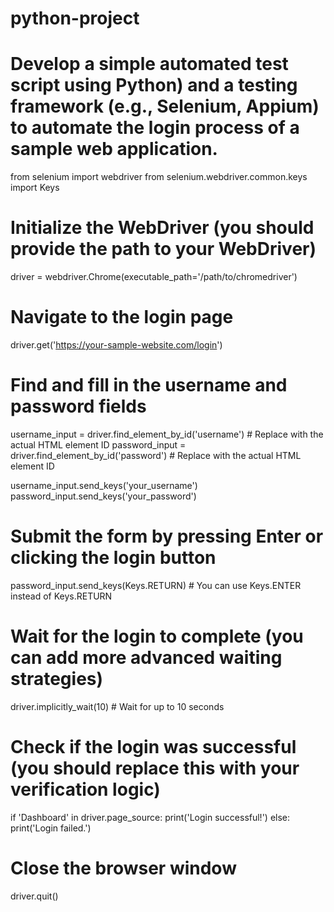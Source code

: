 # python-project
# Develop a simple automated test script using Python) and a testing framework (e.g., Selenium, Appium) to automate the login process of a sample web application.
from selenium import webdriver
from selenium.webdriver.common.keys import Keys

# Initialize the WebDriver (you should provide the path to your WebDriver)
driver = webdriver.Chrome(executable_path='/path/to/chromedriver')

# Navigate to the login page
driver.get('https://your-sample-website.com/login')

# Find and fill in the username and password fields
username_input = driver.find_element_by_id('username')  # Replace with the actual HTML element ID
password_input = driver.find_element_by_id('password')  # Replace with the actual HTML element ID

username_input.send_keys('your_username')
password_input.send_keys('your_password')

# Submit the form by pressing Enter or clicking the login button
password_input.send_keys(Keys.RETURN)  # You can use Keys.ENTER instead of Keys.RETURN

# Wait for the login to complete (you can add more advanced waiting strategies)
driver.implicitly_wait(10)  # Wait for up to 10 seconds

# Check if the login was successful (you should replace this with your verification logic)
if 'Dashboard' in driver.page_source:
    print('Login successful!')
else:
    print('Login failed.')

# Close the browser window
driver.quit()
